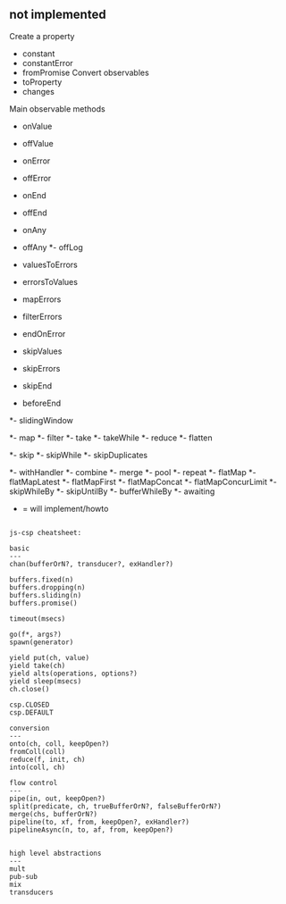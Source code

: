 not implemented
---

Create a property
- constant
- constantError
- fromPromise
Convert observables
- toProperty
- changes

Main observable methods
- onValue
- offValue
- onError
- offError
- onEnd
- offEnd
- onAny
- offAny
*- offLog

- valuesToErrors
- errorsToValues
- mapErrors
- filterErrors
- endOnError
- skipValues
- skipErrors
- skipEnd
- beforeEnd

*- slidingWindow

*- map
*- filter
*- take
*- takeWhile
*- reduce
*- flatten


*- skip
*- skipWhile
*- skipDuplicates


*- withHandler
*- combine
*- merge
*- pool
*- repeat
*- flatMap
*- flatMapLatest
*- flatMapFirst
*- flatMapConcat
*- flatMapConcurLimit
*- skipWhileBy
*- skipUntilBy
*- bufferWhileBy
*- awaiting

* = will implement/howto


```

js-csp cheatsheet:

basic
---
chan(bufferOrN?, transducer?, exHandler?)

buffers.fixed(n)
buffers.dropping(n)
buffers.sliding(n)
buffers.promise()

timeout(msecs)

go(f*, args?)
spawn(generator)

yield put(ch, value)
yield take(ch)
yield alts(operations, options?)
yield sleep(msecs)
ch.close()

csp.CLOSED
csp.DEFAULT

conversion
---
onto(ch, coll, keepOpen?)
fromColl(coll)
reduce(f, init, ch)
into(coll, ch)

flow control
---
pipe(in, out, keepOpen?)
split(predicate, ch, trueBufferOrN?, falseBufferOrN?)
merge(chs, bufferOrN?)
pipeline(to, xf, from, keepOpen?, exHandler?)
pipelineAsync(n, to, af, from, keepOpen?)


high level abstractions
---
mult 
pub-sub
mix
transducers

```

